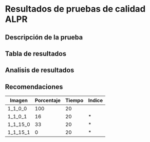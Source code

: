 # Resultados de pruebas de calidad ALPR

## Descripción de la prueba

## Tabla de resultados

## Analisis de resultados

## Recomendaciones

|Imagen|Porcentaje|Tiempo|Indice|
|-|-|-|-|
|1_1_0_0|100|20| |
|1_1_0_1|16|20|*|
|1_1_15_0|33|20|*|
|1_1_15_1|0|20|*|
